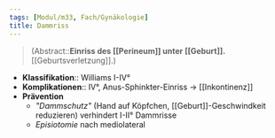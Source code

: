 ```yaml
---
tags: [Modul/m33, Fach/Gynäkologie]
title: Dammriss
---
```

> (Abstract::**Einriss des [[Perineum]] unter [[Geburt]].** [[Geburtsverletzung]].)
- **Klassifikation**:: Williams I-IV°
- **Komplikationen**:: IV°, Anus-Sphinkter-Einriss → [[Inkontinenz]]
- **Prävention**
	- *"Dammschutz"* (Hand auf Köpfchen, [[Geburt]]-Geschwindkeit reduzieren) verhindert I-II° Dammrisse
	- *Episiotomie* nach mediolateral